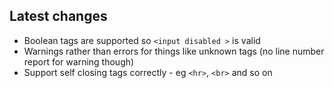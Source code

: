 ## Latest changes
 * Boolean tags are supported so ```<input disabled >``` is valid 
 * Warnings rather than errors for things like unknown tags (no line number report for warning though)
 * Support self closing tags correctly - eg ```<hr>```, ```<br>``` and so on
